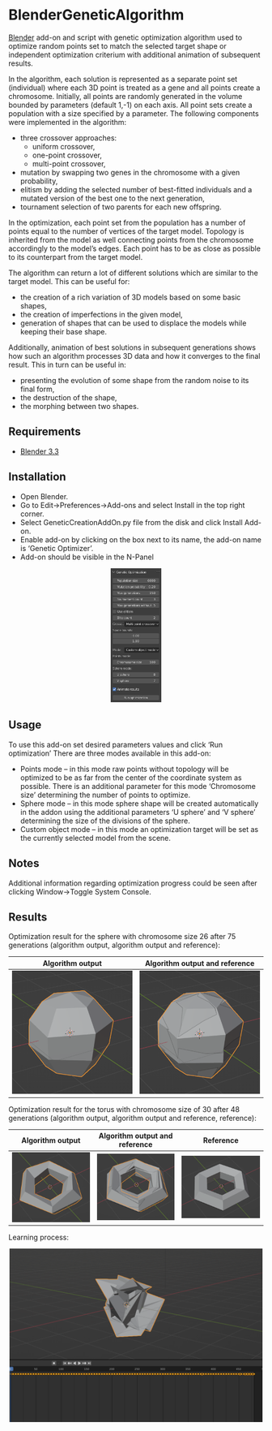 # BlenderGeneticAlgorithm

[Blender](https://www.blender.org/) add-on and script with genetic optimization algorithm used to optimize random points set to match the selected target shape or independent optimization criterium with additional animation of subsequent results.

In the algorithm, each solution is represented as a separate point set (individual) where each 3D point is treated as a gene and all points create a chromosome. Initially, all points are randomly generated in the volume bounded by parameters (default 1,-1) on each axis. All point sets create a population with a size specified by a parameter.
The following components were implemented in the algorithm:
- three crossover approaches:
    - uniform crossover,
    - one-point crossover,
    - multi-point crossover,
- mutation by swapping two genes in the chromosome with a given probability,
- elitism by adding the selected number of best-fitted individuals and a mutated version of the best one to the next generation,
- tournament selection of two parents for each new offspring.

In the optimization, each point set from the population has a number of points equal to the number of vertices of the target model. Topology is inherited from the model as well connecting points from the chromosome accordingly to the model’s edges. Each point has to be as close as possible to its counterpart from the target model.

The algorithm can return a lot of different solutions which are similar to the target model. This can be useful for:
- the creation of a rich variation of 3D models based on some basic shapes,
- the creation of imperfections in the given model,
- generation of shapes that can be used to displace the models while keeping their base shape.

Additionally, animation of best solutions in subsequent generations shows how such an algorithm processes 3D data and how it converges to the final result. This in turn can be useful in:
- presenting the evolution of some shape from the random noise to its final form,
- the destruction of the shape,
- the morphing between two shapes.

## Requirements
- [Blender 3.3](https://www.blender.org/)
## Installation
- Open Blender.
- Go to Edit->Preferences->Add-ons and select Install in the top right corner.
- Select GeneticCreationAddOn.py file from the disk and click Install Add-on.
- Enable add-on by clicking on the box next to its name, the add-on name is ‘Genetic Optimizer’.
- Add-on should be visible in the N-Panel

<p align="center">
    <img src="Resources/Panel.png" width="100"/>
</p>

## Usage
To use this add-on set desired parameters values and click ‘Run optimization’
There are three modes available in this add-on:
- Points mode – in this mode raw points without topology will be optimized to be as far from the center of the coordinate system as possible. There is an additional parameter for this mode ‘Chromosome size’ determining the number of points to optimize.
- Sphere mode – in this mode sphere shape will be created automatically in the addon using the additional parameters ‘U sphere’ and ‘V sphere’ determining the size of the divisions of the sphere.
- Custom object mode – in this mode an optimization target will be set as the currently selected model from the scene.

## Notes
Additional information regarding optimization progress could be seen after clicking Window->Toggle System Console.
## Results

Optimization result for the sphere with chromosome size 26 after 75 generations (algorithm output, algorithm output and reference):

<p align="center">

| Algorithm output  | Algorithm output and reference |
| :-------------: | :-------------: |
| <img src="Resources/Results/SphereResult1.png" width="250"/>| <img src="Resources/Results/SphereResult2.png" width="250"/> |

</p>

Optimization result for the torus with chromosome size of 30 after 48 generations (algorithm output, algorithm output and reference, reference):

<p align="center">

| Algorithm output  | Algorithm output and reference | Reference |
| :-------------: | :-------------: | :-------------: |
| <img src="Resources/Results/TorusResult1.png" width="250"/> | <img src="Resources/Results/TorusResult2.png" width="250"/> | <img src="Resources/Results/TorusResult3.png" width="250"/> |

</p>

Learning process:
<p align="center">
<img src="Resources/Results/LearningAnimation.gif" width="500"/>
</p>